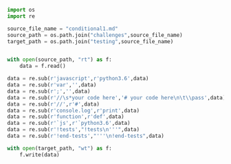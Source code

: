 <!-- #notes on conversion
# on file challenges/conditional1.md

    - replace r"javascript" with r"python3.6"
    - replace  r"var " with "" (delete it)
    - replace r";" with "" (delete it)
    - replace r"// your code here" with "# your code here\n\t\pass"
    - replace r"//" with "#"
    - replace r"console.log" with "print"
    - replace "function" with "def"
    - replace r'```js' with r"```python"
    - replace r"!tests" with "!tests\n'''"
    - replace r"!end-tests" with "'''\n!end-tests" -->

```python
import os
import re

source_file_name = "conditional1.md"
source_path = os.path.join("challenges",source_file_name)
target_path = os.path.join("testing",source_file_name)


with open(source_path, "rt") as f:
    data = f.read()

data = re.sub(r'javascript',r'python3.6',data)
data = re.sub(r'var','',data)
data = re.sub(r';','',data)
data = re.sub(r'//\s*your code here','# your code here\n\t\\pass',data)
data = re.sub(r'//',r'#',data)
data = re.sub(r'console.log',r'print',data)
data = re.sub(r'function',r'def',data)
data = re.sub(r'`js',r'`python3.6',data)
data = re.sub(r'!tests',"!tests\n'''",data)
data = re.sub(r'!end-tests',"'''\n!end-tests",data)

with open(target_path, "wt") as f:
    f.write(data)
```
